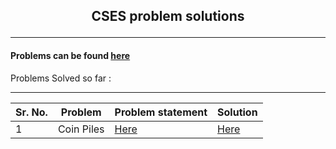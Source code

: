 ## <p align = 'center'>CSES problem solutions</p>

---

#### Problems can be found [here](https://cses.fi/problemset/)

Problems Solved so far :

---

| Sr. No. | Problem | Problem statement | Solution |
| --- | --- | --- | --- |
| 1 | Coin Piles | [Here]() | [Here]() |
